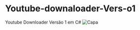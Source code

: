 # Youtube-downaloader-Vers-o1
Youtube Downloader Versão 1 em C#
![Capa](https://github.com/joeldevportugal/Youtube-downaloader-Vers-o1/assets/135770029/b99d4da1-63b2-47e2-8891-21741193169e)
